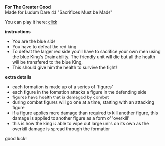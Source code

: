 **For The Greater Good**  
Made for Ludum Dare 43 "Sacrifices Must be Made"

You can play it here: [click](http://www.astudyinpixels.com/ld43)

**instructions**
* You are the blue side
* You have to defeat the red king
* To defeat the larger red side you'll have to sacrifice your
own men using the blue King's Drain ability. The friendly
unit will die but all the health will be transfered to the blue King,
* This should give him the health to survive the fight!

**extra details**

* each formation is made up of a series of 'figures'
* each figure in the formation attacks a figure in the defending side
* figures have health that is damaged by combat
* during combat figures will go one at a time, starting with an attacking figure
* if a figure applies more damage than required to kill another figure, this damage is applied to another figure as a form of 'overkill'
* this is how the king is able to wipe out large units on its own as the overkill damage is spread through the formation

good luck!